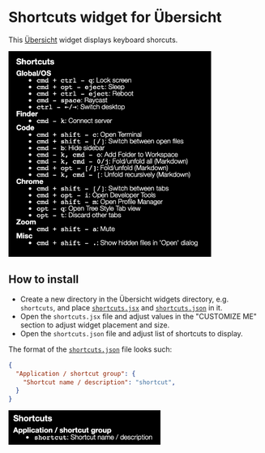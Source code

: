 # Shortcuts widget for Übersicht

This [Übersicht](http://tracesof.net/uebersicht/) widget displays keyboard shorcuts.

<img src="screenshot.png" width="400px">

## How to install

- Create a new directory in the Übersicht widgets directory, e.g. `shortcuts`, and place [`shortcuts.jsx`](shortcuts.jsx) and [`shortcuts.json`](shortcuts.json) in it.
- Open the `shortcuts.jsx` file and adjust values in the "CUSTOMIZE ME" section to adjust widget placement and size.
- Open the `shortcuts.json` file and adjust list of shortcuts to display.

The format of the [`shortcuts.json`](shortcuts.json) file looks such:

```json
{
  "Application / shortcut group": {
    "Shortcut name / description": "shortcut",
  }
}
```

<img src="format.png" width="300px">

